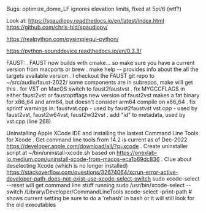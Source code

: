 Bugs:
    optimize_dome_LF ignores elevation limits, fixed at 5pi/6 (wtf?)


Look at:
   https://spaudiopy.readthedocs.io/en/latest/index.html
   https://github.com/chris-hld/spaudiopy/

   https://realpython.com/pysimplegui-python/

   https://python-sounddevice.readthedocs.io/en/0.3.3/

FAUST:
. FAUST now builds with cmake... 
    so make sure you have a current version from macports or brew
. make help -- provides info about the all the targets available
version
. I checkout the FAUST git repo to ~/src/audio/faust-2022/
    some components are in subrepos, make will get this
. for VST on MacOS switch to faust2faustvst
. fix MYGCCFLAGS in either faust2vst or faustoptflags
    new version of faust2vst makes a fat binary for x86_64 and
    arm64, but doesn't consider arm64 compile on x86_64
. fix sprintf warnings in:
    faustvst.cpp  - used by faust2faustvst
    vst.cpp - used by faust2vst, faust2w64vst, faust2w32vst
. add "id" to metadata, used by vst.cpp (line 268)

Uninstalling Apple XCode IDE and installing the lastest Command Line Tools for Xcode
. Get command line tools from  14.2 is current as of Dec-2022
    https://developer.apple.com/download/all/?q=xcode
. Create uninstaller script at ~/bin/uninstall-xcode.sh based on
    https://onexlab-io.medium.com/uninstall-xcode-from-macos-eca1b69dc836
. Clue about deselecting Xcode (which is no longer installed)
    https://stackoverflow.com/questions/32674064/xcrun-error-active-developer-path-does-not-exist-use-xcode-select-switch
    sudo xcode-select --reset will get command line stuff running
    sudo /usr/bin/xcode-select --switch /Library/Developer/CommandLineTools
    xcode-select -print-path  # shows current setting
    be sure to do a 'rehash' in bash or it will still look for the old executables
    
